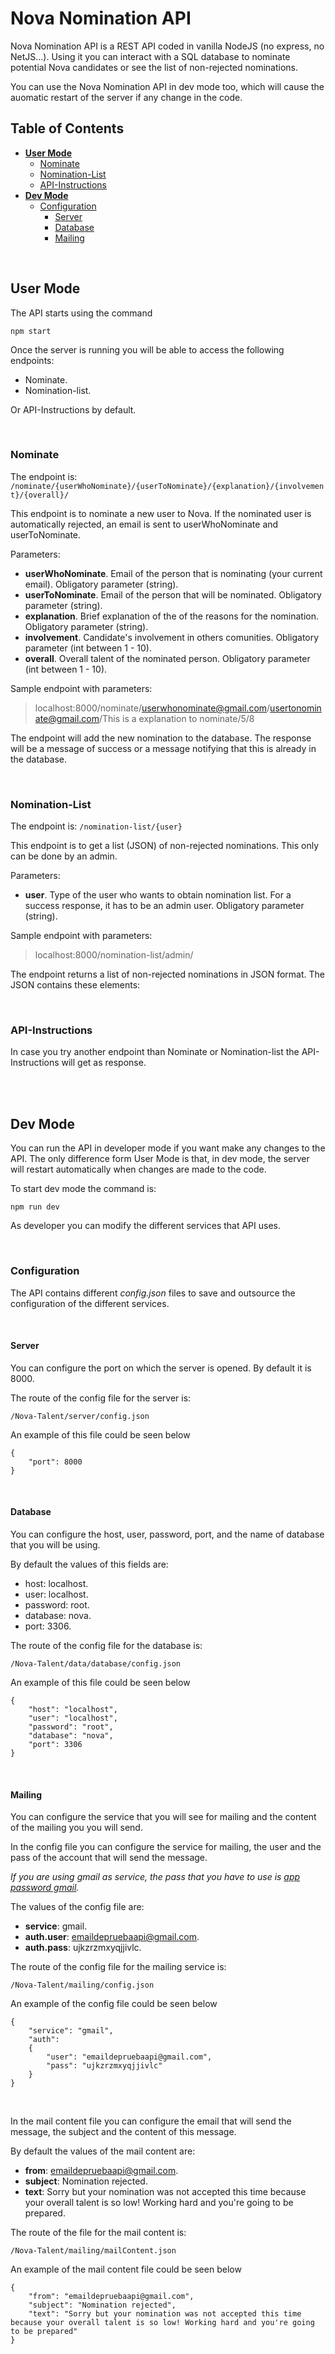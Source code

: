 # Nova Nomination API 

Nova Nomination API is a REST API coded in vanilla NodeJS (no express, no NetJS...). Using it you can interact with a SQL database to nominate potential Nova candidates or see the list of non-rejected nominations. 

You can use the Nova Nomination API in dev mode too, which will cause the auomatic restart of the server if any change in the code.

## **Table of Contents**
- [**User Mode**](#user-mode)
  - [Nominate](#nominate)
  - [Nomination-List](#nomination-list)
  - [API-Instructions](#api-instructions)
- [**Dev Mode**](#dev-mode)
  - [Configuration](#configuration)
    - [Server](#server)
    - [Database](#database)
    - [Mailing](#mailing)

<br>

## **User Mode** 

The API starts using the command

`npm start`

Once the server is running you will be able to access the following endpoints:
* Nominate.
* Nomination-list.

Or API-Instructions by default. 

<br />

### **Nominate**

The endpoint is: 
`/nominate/{userWhoNominate}/{userToNominate}/{explanation}/{involvement}/{overall}/`

This endpoint is to nominate a new user to Nova. If the nominated user is automatically rejected, an email is sent to userWhoNominate and userToNominate. 

Parameters: 
* **userWhoNominate**. Email of the person that is nominating (your current email). Obligatory parameter (string). 
* **userToNominate**. Email of the person that will be nominated. Obligatory parameter (string). 
* **explanation**. Brief explanation of the of the reasons for the nomination. Obligatory parameter (string). 
* **involvement**. Candidate's involvement in others comunities. Obligatory parameter (int between 1 - 10). 
* **overall**. Overall talent of the nominated person. Obligatory parameter (int between 1 - 10). 

Sample endpoint with parameters:
> localhost:8000/nominate/userwhonominate@gmail.com/usertonominate@gmail.com/This is a explanation to nominate/5/8

The endpoint will add the new nomination to the database. The response will be a message of success or a message notifying that this is already in the database.

<br />

### **Nomination-List**

The endpoint is:
`/nomination-list/{user}`

This endpoint is to get a list (JSON) of non-rejected nominations. This only can be done by an admin.

Parameters: 
* **user**. Type of the user who wants to obtain nomination list. For a success response, it has to be an admin user. Obligatory parameter (string). 

Sample endpoint with parameters:
> localhost:8000/nomination-list/admin/

The endpoint returns a list of non-rejected nominations in JSON format. The JSON contains these elements:



<br />

### **API-Instructions**
In case you try another endpoint than Nominate or Nomination-list the API-Instructions will get as response.

<br />
<br >

## **Dev Mode**
You can run the API in developer mode if you want make any changes to the API. The only difference form User Mode is that, in dev mode, the server will restart automatically when changes are made to the code. 

To start dev mode the command is: 

`npm run dev`

As developer you can modify the different services that API uses.

<br>

### **Configuration**
The API contains different *config.json* files to save and outsource the configuration of the different services.

<br>

#### **Server**
You can configure the port on which the server is opened. By default it is 8000.

The route of the config file for the server is:

`/Nova-Talent/server/config.json` 

An example of this file could be seen below
```
{
    "port": 8000
}
```
<br>

#### **Database**
You can configure the host, user, password, port, and the name of database that you will be using. 

By default the values of this fields are:
* host: localhost. 
* user: localhost. 
* password: root.
* database: nova.
* port: 3306.

The route of the config file for the database is:

`/Nova-Talent/data/database/config.json` 

An example of this file could be seen below
```
{
    "host": "localhost",
    "user": "localhost",
    "password": "root",
    "database": "nova",
    "port": 3306
}
```
<br>

#### **Mailing**
You can configure the service that you will see for mailing and the content of the mailing you you will send. 

In the config file you can configure the service for mailing, the user and the pass of the account that will send the message. 

*If you are using gmail as service, the pass that you have to use is [app password gmail](https://support.google.com/accounts/answer/185833?hl=es).*

The values of the config file are:
* **service**: gmail. 
* **auth.user**: emaildepruebaapi@gmail.com. 
* **auth.pass**: ujkzrzmxyqjjivlc.

The route of the config file for the mailing service is:

`/Nova-Talent/mailing/config.json` 

An example of the config file could be seen below
```
{
    "service": "gmail",
    "auth":
    {
        "user": "emaildepruebaapi@gmail.com",
        "pass": "ujkzrzmxyqjjivlc"
    }
}
```
<br>

In the mail content file you can configure the email that will send the message, the subject and the content of this message.

By default the values of the mail content are:
* **from**: emaildepruebaapi@gmail.com. 
* **subject**: Nomination rejected. 
* **text**: Sorry but your nomination was not accepted this time because your overall talent is so low! Working hard and you're going to be prepared.

The route of the file for the mail content is:

`/Nova-Talent/mailing/mailContent.json` 

An example of the mail content file could be seen below
```
{
    "from": "emaildepruebaapi@gmail.com",
    "subject": "Nomination rejected",
    "text": "Sorry but your nomination was not accepted this time because your overall talent is so low! Working hard and you're going to be prepared"
}
```